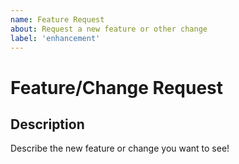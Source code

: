 ```yaml
---
name: Feature Request
about: Request a new feature or other change
label: 'enhancement'
---
```


# Feature/Change Request #

## Description ##

Describe the new feature or change you want to see!
